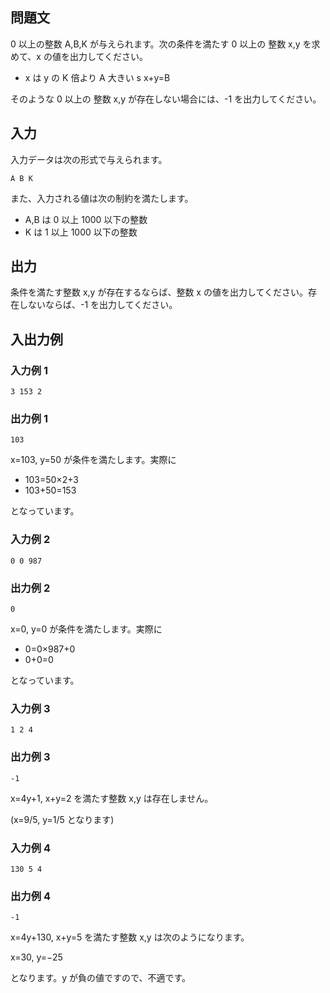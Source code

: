 ## 問題文

0 以上の整数 A,B,K が与えられます。次の条件を満たす 0 以上の 整数 x,y を求めて、x の値を出力してください。

- x は y の K 倍より A 大きい
  s x+y=B

そのような 0 以上の 整数 x,y が存在しない場合には、-1 を出力してください。

## 入力

入力データは次の形式で与えられます。

```text
A B K
```

また、入力される値は次の制約を満たします。

- A,B は 0 以上 1000 以下の整数
- K は 1 以上 1000 以下の整数

## 出力

条件を満たす整数 x,y が存在するならば、整数 x の値を出力してください。存在しないならば、-1 を出力してください。

## 入出力例

### 入力例 1

```text
3 153 2
```

### 出力例 1

```text
103
```

x=103, y=50 が条件を満たします。実際に

- 103=50×2+3
- 103+50=153

となっています。

### 入力例 2

```text
0 0 987
```

### 出力例 2

```text
0
```

x=0, y=0 が条件を満たします。実際に

- 0=0×987+0
- 0+0=0

となっています。

### 入力例 3

```text
1 2 4
```

### 出力例 3

```text
-1
```

x=4y+1, x+y=2 を満たす整数 x,y は存在しません。

(x=9/5​, y=1/5​ となります)

### 入力例 4

```text
130 5 4
```

### 出力例 4

```text
-1
```

x=4y+130, x+y=5 を満たす整数 x,y は次のようになります。

x=30, y=−25

となります。y が負の値ですので、不適です。
